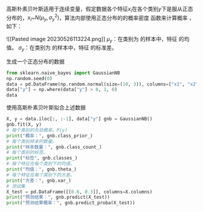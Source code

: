 高斯朴素贝叶斯适用于连续变量，假定数据各个特征$x_i$在各个类别$y$下是服从正态分布的，$x_i$~$N(\mu_y,\sigma_y^2)$，算法内部使用正态分布的的概率密度 函数来计算概率 ，如下：



![[Pasted image 20230526113224.png]]
$\mu_y$：在类别为 的样本中，特征 的均值。
$\sigma_y$：在类别为 的样本中，特征 的标准差。

生成一个正态分布的数据
``` python
from sklearn.naive_bayes import GaussianNB 
np.random.seed(0) 
data = pd.DataFrame(np.random.normal(size=(10, 3)), columns=["x1", "x2", "y"]) 
data["y"] = np.where(data["y"] > 0, 1, 0) 
data
```

使用高斯朴素贝叶斯拟合上述数据
``` python
X, y = data.iloc[:, :-1], data["y"] gnb = GaussianNB() 
gnb.fit(X, y) 
# 每个类别的先验概率。P(y) 
print("概率：", gnb.class_prior_) 
# 每个类别样本的数量。 
print("样本数量：", gnb.class_count_) 
# 每个类别的标签。 
print("标签", gnb.classes_) 
# 每个特征在每个类别下的均值。 
print("均值：", gnb.theta_) 
# 每个特征在每个类别下的方差。 
print("方差：", gnb.var_) 
# 测试集 
X_test = pd.DataFrame([[0.6, 0.3]], columns=X.columns) 
print("预测结果：", gnb.predict(X_test)) 
print("预测结果概率：", gnb.predict_proba(X_test))
```